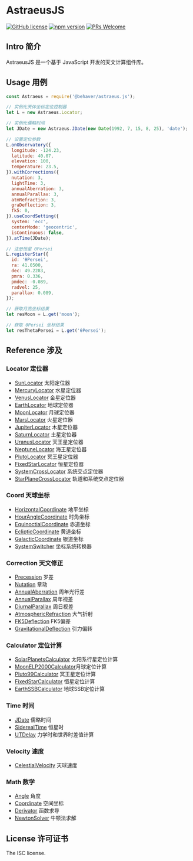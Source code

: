# AstraeusJS

[![GitHub license](https://img.shields.io/badge/license-ISC-brightgreen.svg)](#) [![npm version](https://img.shields.io/npm/v/react.svg?style=flat)](https://www.npmjs.com/package/@behaver/astraeus.js) [![PRs Welcome](https://img.shields.io/badge/PRs-welcome-brightgreen.svg)](#)

## Intro 简介

AstraeusJS 是一个基于 JavaScript 开发的天文计算组件库。

## Usage 用例

```js
const Astraeus = require('@behaver/astraeus.js');

// 实例化天体坐标定位控制器
let L = new Astraeus.Locator;

// 实例化儒略时间
let JDate = new Astraeus.JDate(new Date(1992, 7, 15, 8, 25), 'date');

// 设置定位参数
L.onObservatory({
  longitude: -124.23,
  latitude: 40.07,
  elevation: 100,
  temperature: 23.5,
}).withCorrections({
  nutation: 3,
  lightTime: 3,
  annualAberration: 3,
  annualParallax: 3,
  atmRefraction: 3,
  graDeflection: 3,
  fk5: 0,
}).useCoordSetting({
  system: 'ecc',
  centerMode: 'geocentric',
  isContinuous: false,
}).atTime(JDate);

// 注册恒星 θPersei
L.registerStar({
  id: 'θPersei',
  ra: 41.0500,
  dec: 49.2283,
  pmra: 0.336,
  pmdec: -0.089,
  radvel: 25,
  parallax: 0.089,
});

// 获取月亮坐标结果
let resMoon = L.get('moon');

// 获取 θPersei 坐标结果
let resThetaPersei = L.get('θPersei');
```

## Reference 涉及

### Locator 定位器

* [SunLocator](./docs/locators/SolarStarLocator.md) 太阳定位器
* [MercuryLocator](./docs/locators/SolarStarLocator.md) 水星定位器
* [VenusLocator](./docs/locators/SolarStarLocator.md) 金星定位器
* [EarthLocator](./docs/locators/SolarStarLocator.md) 地球定位器
* [MoonLocator](./docs/locators/SolarStarLocator.md) 月球定位器
* [MarsLocator](./docs/locators/SolarStarLocator.md) 火星定位器
* [JupiterLocator](./docs/locators/SolarStarLocator.md) 木星定位器
* [SaturnLocator](./docs/locators/SolarStarLocator.md) 土星定位器
* [UranusLocator](./docs/locators/SolarStarLocator.md) 天王星定位器
* [NeptuneLocator](./docs/locators/SolarStarLocator.md) 海王星定位器
* [PlutoLocator](./docs/locators/SolarStarLocator.md) 冥王星定位器
* [FixedStarLocator](./docs/locators/FixedStarLocator.md) 恒星定位器
* [SystemCrossLocator](./docs/locators/SystemCrossLocator.md) 系统交点定位器
* [StarPlaneCrossLocator](./docs/locators/SolarStarLocator.md) 轨道和系统交点定位器

### Coord 天球坐标

* [HorizontalCoordinate](./docs/coords/HorizontalCoordinate.md) 地平坐标
* [HourAngleCoordinate](./docs/coords/HourAngleCoordinate.md) 时角坐标
* [EquinoctialCoordinate](./docs/coords/EquinoctialCoordinate.md) 赤道坐标
* [EclipticCoordinate](./docs/coords/EclipticCoordinate.md) 黄道坐标
* [GalacticCoordinate](./docs/coords/GalacticCoordinate.md) 银道坐标
* [SystemSwitcher](./docs/coords/SystemSwitcher.md) 坐标系统转换器

### Correction 天文修正

* [Precession](./docs/corrections/Precession.md) 岁差
* [Nutation](./docs/corrections/Nutation.md) 章动
* [AnnualAberration](./docs/corrections/AnnualAberration.md) 周年光行差
* [AnnualParallax](./docs/corrections/AnnualParallax.md) 周年视差
* [DiurnalParallax](./docs/corrections/DiurnalParallax.md) 周日视差
* [AtmosphericRefraction](./docs/corrections/AtmosphericRefraction.md) 大气折射
* [FK5Deflection](./docs/corrections/FK5Deflection.md) FK5偏差
* [GravitationalDeflection](./docs/corrections/GravitationalDeflection.md) 引力偏转

### Calculator 定位计算

* [SolarPlanetsCalculator](./docs/calculators/SolarPlanetsCalculator/SolarPlanetsCalculator.md) 太阳系行星定位计算
* [MoonELP2000Calculator](./docs/calculators/MoonELP2000Calculator.md)月球定位计算
* [Pluto99Calculator](./docs/calculators/Pluto99Calculator.md) 冥王星定位计算
* [FixedStarCalculator](./docs/calculators/FixedStarCalculator.md) 恒星定位计算
* [EarthSSBCalculator](./docs/calculators/EarthSSBCalculator.md) 地球SSB定位计算

### Time 时间

* [JDate](./docs/time/JDate/JDate.md) 儒略时间
* [SiderealTime](./docs/time/SiderealTime.md) 恒星时
* [UTDelay](./docs/time/UTDelay.md) 力学时和世界时差值计算

### Velocity 速度

* [CelestialVelocity](./docs/velocity/CelestialVelocity.md) 天球速度

### Math 数学

* [Angle](./docs/math/Angle.md) 角度
* [Coordinate](./docs/math/Coordinate/Coordinate.md) 空间坐标
* [Derivator](./docs/math/UnaryToolkit/Derivator) 函数求导
* [NewtonSolver](./docs/math/UnaryToolkit/NewtonSolver) 牛顿法求解

## License 许可证书

The ISC license.
